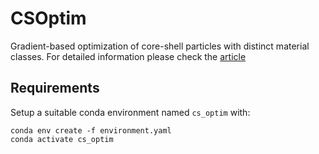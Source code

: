 # CSOptim

Gradient-based optimization of core-shell particles with distinct material classes. For detailed information please check the [article]()


## Requirements

Setup a suitable conda environment named `cs_optim` with:

```
conda env create -f environment.yaml
conda activate cs_optim
```


